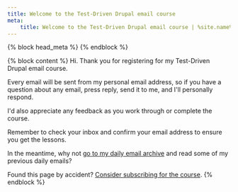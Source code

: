 ```yaml
---
title: Welcome to the Test-Driven Drupal email course
meta:
    title: Welcome to the Test-Driven Drupal email course | %site.name%
---
```


{% block head_meta %}
<meta name="robots" content="noindex">
{% endblock %}

{% block content %}
Hi. Thank you for registering for my Test-Driven Drupal email course.

Every email will be sent from my personal email address, so if you have a question about any email, press reply, send it to me, and I'll personally respond.

I'd also appreciate any feedback as you work through or complete the course.

Remember to check your inbox and confirm your email address to ensure you get the lessons.

In the meantime, why not [go to my daily email archive](/archive) and read some of my previous daily emails?

Found this page by accident? [Consider subscribing for the course](/atdc).
{% endblock %}
